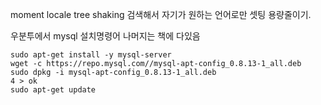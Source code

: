 moment locale tree shaking
검색해서 자기가 원하는 언어로만 셋팅 용량줄이기.

우분투에서 mysql 설치명령어 나머지는 책에 다있음

```
sudo apt-get install -y mysql-server
wget -c https://repo.mysql.com//mysql-apt-config_0.8.13-1_all.deb
sudo dpkg -i mysql-apt-config_0.8.13-1_all.deb
4 > ok
sudo apt-get update
```
